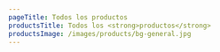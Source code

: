 ```yaml
---
pageTitle: Todos los productos
productsTitle: Todos los <strong>productos</strong>
productsImage: /images/products/bg-general.jpg
---
```

